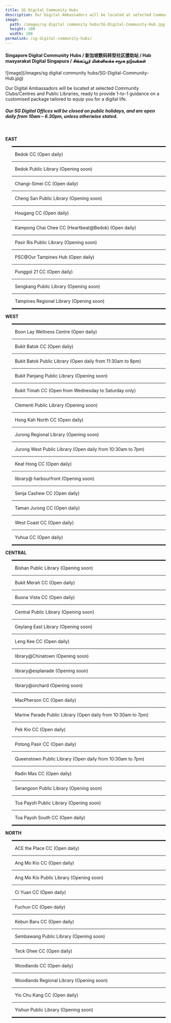 ```yaml
---
title: SG Digital Community Hubs
description: Our Digital Ambassadors will be located at selected Community Clubs/Centres and Public Libraries, ready to provide 1-to-1 guidance on a customised package tailored to equip you for a digital life.
image:
  path: /images/sg digital community hubs/SG-Digital-Community-Hub.jpg
  height: 100
  width: 100
permalink: /sg-digital-community-hubs/
---
```


#### Singapore Digital Community Hubs / 新加坡数码转型社区援助站 / Hab masyarakat Digital Singapura / சிங்கப்பூர் மின்னிலக்க சமூக நடுவங்கள்

![image](/images/sg digital community hubs/SG-Digital-Community-Hub.jpg)

Our Digital Ambassadors will be located at selected Community Clubs/Centres and Public Libraries, ready to provide 1-to-1 guidance on a customised package tailored to equip you for a digital life.
<br>
##### Our SG Digital Offices will be **closed on public holidays, and are open daily from 10am – 6.30pm**, unless otherwise stated. 

<br>
<div>
   <div class="row">
    <div class="col-sm-6">
    <p><strong>EAST</strong></p>
    <div style="padding-left: 20px;">
    <hr style="border: 1px solid;" />
    <p style="margin-left: 10px;">Bedok CC (Open daily)</p>
    <hr />
    <p style="margin-left: 10px;">Bedok Public Library (Opening soon)</p>
    <hr />
    <p style="margin-left: 10px;">Changi-Simei CC (Open daily)</p>
    <hr />
    <p style="margin-left: 10px;">Cheng San Public Library (Opening soon)</p>
    <hr />
    <p style="margin-left: 10px;">Hougang CC (Open daily)</p>
    <hr />
    <p style="margin-left: 10px;">Kampong Chai Chee CC (Heartbeat@Bedok) (Open daily)</p>
    <hr />
    <p style="margin-left: 10px;">Pasir Ris Public Library (Opening soon)</p>
    <hr />
    <p style="margin-left: 10px;">PSC@Our Tampines Hub (Open daily)</p>
    <hr />
    <p style="margin-left: 10px;">Punggol 21 CC (Open daily)</p>
    <hr />
    <p style="margin-left: 10px;">Sengkang Public Library (Opening soon)</p>
    <hr />
    <p style="margin-left: 10px;">Tampines Regional Library (Opening soon)</p>
    <hr style="border: 1px solid;" />
    </div>
    <p><strong>WEST</strong></p>
    <div style="padding-left: 20px;">
    <hr style="border: 1px solid;" />
    <p style="margin-left: 10px;">Boon Lay Wellness Centre (Open daily)</p>
    <hr />
    <p style="margin-left: 10px;">Bukit Batok CC (Open daily)</p>
    <hr />
    <p style="margin-left: 10px;">Bukit Batok Public Library (Open daily from 11:30am to 8pm)</p>
    <hr />
    <p style="margin-left: 10px;">Bukit Panjang Public Library (Opening soon)</p>
    <hr />
    <p style="margin-left: 10px;">Bukit Timah CC (Open from Wednesday to Saturday only)</p>
    <hr />
    <p style="margin-left: 10px;">Clementi Public Library (Opening soon)</p>
    <hr />
    <p style="margin-left: 10px;">Hong Kah North CC (Open daily)</p>
    <hr />
    <p style="margin-left: 10px;">Jurong Regional Library (Opening soon)</p>
    <hr />
    <p style="margin-left: 10px;">Jurong West Public Library (Open daily from 10:30am to 7pm)</p>
    <hr />
    <p style="margin-left: 10px;">Keat Hong CC (Open daily)</p>
    <hr />
    <p style="margin-left: 10px;">library@ harbourfront (Opening soon)</p>
    <hr />
    <p style="margin-left: 10px;">Senja Cashew CC (Open daily)</p>
    <hr />
    <p style="margin-left: 10px;">Taman Jurong CC (Open daily)</p>
    <hr />
    <p style="margin-left: 10px;">West Coast CC (Open daily)</p>
    <hr />
    <p style="margin-left: 10px;">Yuhua CC (Open daily)</p>
    <hr style="border: 1px solid;" />
    </div>
    </div>
    <div class="col-sm-6">
    <p><strong>CENTRAL</strong></p>
    <div style="padding-left: 20px;">
    <hr style="border: 1px solid;" />
    <p style="margin-left: 10px;">Bishan Public Library (Opening soon)</p>
    <hr />
    <p style="margin-left: 10px;">Bukit Merah CC (Open daily)</p>
    <hr />
    <p style="margin-left: 10px;">Buona Vista CC (Open daily)</p>
    <hr />
    <p style="margin-left: 10px;">Central Public Library (Opening soon)</p>
    <hr />
    <p style="margin-left: 10px;">Geylang East Library (Opening soon)</p>
    <hr />
    <p style="margin-left: 10px;">Leng Kee CC (Open daily)</p>
    <hr />
    <p style="margin-left: 10px;">library@Chinatown (Opening soon)</p>
    <hr />
    <p style="margin-left: 10px;">library@esplanade (Opening soon)</p>
    <hr />
    <p style="margin-left: 10px;">library@orchard (Opening soon)</p>
    <hr />
    <p style="margin-left: 10px;">MacPherson CC (Open daily)</p>
    <hr />
    <p style="margin-left: 10px;">Marine Parade Public Library (Open daily from 10:30am to 7pm)</p>
    <hr />
    <p style="margin-left: 10px;">Pek Kio CC (Open daily)</p>
    <hr />
    <p style="margin-left: 10px;">Potong Pasir CC (Open daily)</p>
    <hr />
    <p style="margin-left: 10px;">Queenstown Public Library (Open daily from 10:30am to 7pm)</p>
    <hr />
    <p style="margin-left: 10px;">Radin Mas CC (Open daily)</p>
    <hr />
    <p style="margin-left: 10px;">Serangoon Public Library (Opening soon)</p>
    <hr />
    <p style="margin-left: 10px;">Toa Payoh Public Library (Opening soon)</p>
    <hr />
    <p style="margin-left: 10px;">Toa Payoh South CC (Open daily)</p>
    <hr style="border: 1px solid;" />
    </div>
    <p><strong>NORTH</strong></p>
    <div style="padding-left: 20px;">
    <hr style="border: 1px solid;" />
    <p style="margin-left: 10px;">ACE the Place CC (Open daily)</p>
    <hr />
    <p style="margin-left: 10px;">Ang Mo Kio CC (Open daily)</p>
    <hr />
    <p style="margin-left: 10px;">Ang Mo Kio Public Library (Opening soon)</p>
    <hr />
    <p style="margin-left: 10px;">Ci Yuan CC (Open daily)</p>
    <hr />
    <p style="margin-left: 10px;">Fuchun CC (Open daily)</p>
    <hr />
    <p style="margin-left: 10px;">Kebun Baru CC (Open daily)</p>
    <hr />
    <p style="margin-left: 10px;">Sembawang Public Library (Opening soon)</p>
    <hr />
    <p style="margin-left: 10px;">Teck Ghee CC (Open daily)</p>
    <hr />
    <p style="margin-left: 10px;">Woodlands CC (Open daily)</p>
    <hr />
    <p style="margin-left: 10px;">Woodlands Regional Library (Opening soon)</p>
    <hr />
    <p style="margin-left: 10px;">Yio Chu Kang CC (Open daily)</p>
    <hr />
    <p style="margin-left: 10px;">Yishun Public Library (Opening soon)</p>
    <hr style="border: 1px solid;" />
    </div>
    </div>
    </div>

